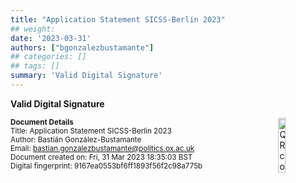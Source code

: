 ```yaml
---
title: "Application Statement SICSS-Berlin 2023"
## weight:
date: '2023-03-31'
authors: ["bgonzalezbustamante"]
## categories: []
## tags: []
summary: 'Valid Digital Signature'
---
```


**Valid Digital Signature**

<img style = "float: right; border: 10px" src = "../../qr-code-2023-03-31.png" alt = "QR code" width = "15%"/>

<small>**Document Details**</small> \
<small>Title: Application Statement SICSS-Berlin 2023</small> \
<small>Author: Bastián González-Bustamante</small> \
<small>Email: bastian.gonzalezbustamante@politics.ox.ac.uk</small> \
<small>Document created on: Fri, 31 Mar 2023 18:35:03 BST</small> \
<small>Digital fingerprint: 9167ea0553bf6ff1893f56f2c98a775b</small>

